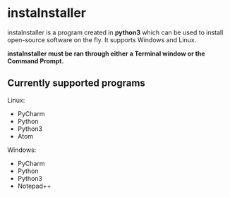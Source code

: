 # instaInstaller
instaInstaller is a program created in **python3** which can be used to install open-source software on the fly. It supports Windows and Linux.

**instaInstaller must be ran through either a Terminal window or the Command Prompt.**

## Currently supported programs
Linux:
* PyCharm
* Python
* Python3
* Atom

Windows:
* PyCharm
* Python
* Python3
* Notepad++
